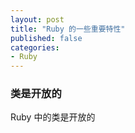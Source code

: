 ```yaml
---
layout: post
title: "Ruby 的一些重要特性"
published: false
categories:
- Ruby
---
```


### 类是开放的

Ruby 中的类是开放的
